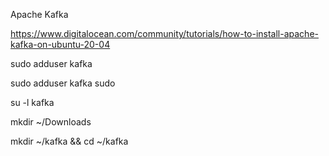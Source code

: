 Apache Kafka

https://www.digitalocean.com/community/tutorials/how-to-install-apache-kafka-on-ubuntu-20-04

sudo adduser kafka

sudo adduser kafka sudo

su -l kafka

mkdir ~/Downloads

mkdir ~/kafka && cd ~/kafka









